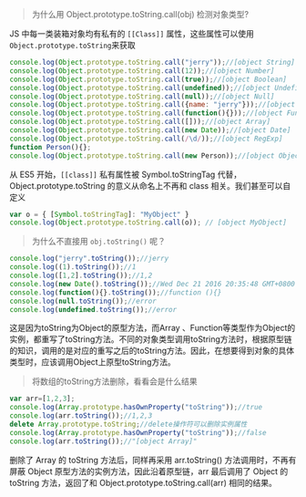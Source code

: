 > 为什么用 Object.prototype.toString.call(obj) 检测对象类型?

JS 中每一类装箱对象均有私有的 `[[Class]]` 属性，这些属性可以使用 `Object.prototype.toString`来获取
```js
console.log(Object.prototype.toString.call("jerry"));//[object String]
console.log(Object.prototype.toString.call(12));//[object Number]
console.log(Object.prototype.toString.call(true));//[object Boolean]
console.log(Object.prototype.toString.call(undefined));//[object Undefined]
console.log(Object.prototype.toString.call(null));//[object Null]
console.log(Object.prototype.toString.call({name: "jerry"}));//[object Object]
console.log(Object.prototype.toString.call(function(){}));//[object Function]
console.log(Object.prototype.toString.call([]));//[object Array]
console.log(Object.prototype.toString.call(new Date));//[object Date]
console.log(Object.prototype.toString.call(/\d/));//[object RegExp]
function Person(){};
console.log(Object.prototype.toString.call(new Person));//[object Object]
```

从 ES5 开始，`[[class]]` 私有属性被 Symbol.toStringTag 代替，Object.prototype.toString 的意义从命名上不再和 class 相关。我们甚至可以自定义
```js
var o = { [Symbol.toStringTag]: "MyObject" }
console.log(Object.prototype.toString.call(o)); // [object MyObject]
```

> 为什么不直接用 `obj.toString()` 呢？
```js
console.log("jerry".toString());//jerry
console.log((1).toString());//1
console.log([1,2].toString());//1,2
console.log(new Date().toString());//Wed Dec 21 2016 20:35:48 GMT+0800 (中国标准时间)
console.log(function(){}.toString());//function (){}
console.log(null.toString());//error
console.log(undefined.toString());//error
```

这是因为toString为Object的原型方法，而Array 、Function等类型作为Object的实例，都重写了toString方法。不同的对象类型调用toString方法时，根据原型链的知识，调用的是对应的重写之后的toString方法。因此，在想要得到对象的具体类型时，应该调用Object上原型toString方法。

> 将数组的toString方法删除，看看会是什么结果
```js
var arr=[1,2,3];
console.log(Array.prototype.hasOwnProperty("toString"));//true
console.log(arr.toString());//1,2,3
delete Array.prototype.toString;//delete操作符可以删除实例属性
console.log(Array.prototype.hasOwnProperty("toString"));//false
console.log(arr.toString());//"[object Array]"
```
删除了 Array 的 toString 方法后，同样再采用 arr.toString() 方法调用时，不再有屏蔽 Object 原型方法的实例方法，因此沿着原型链，arr 最后调用了 Object 的 toString 方法，返回了和 Object.prototype.toString.call(arr) 相同的结果。
